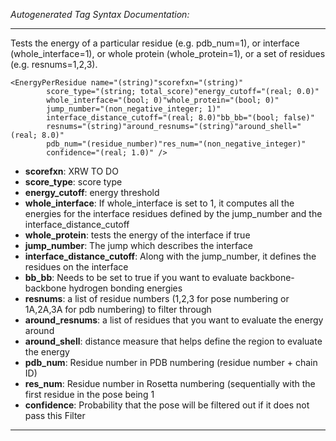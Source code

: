 _Autogenerated Tag Syntax Documentation:_

---
Tests the energy of a particular residue (e.g. pdb_num=1), or interface (whole_interface=1), or whole protein (whole_protein=1), or a set of residues (e.g. resnums=1,2,3).

```
<EnergyPerResidue name="(string)"scorefxn="(string)"
        score_type="(string; total_score)"energy_cutoff="(real; 0.0)"
        whole_interface="(bool; 0)"whole_protein="(bool; 0)"
        jump_number="(non_negative_integer; 1)"
        interface_distance_cutoff="(real; 8.0)"bb_bb="(bool; false)"
        resnums="(string)"around_resnums="(string)"around_shell="(real; 8.0)"
        pdb_num="(residue_number)"res_num="(non_negative_integer)"
        confidence="(real; 1.0)" />
```

-   **scorefxn**: XRW TO DO
-   **score_type**: score type
-   **energy_cutoff**: energy threshold
-   **whole_interface**: If whole_interface is set to 1, it computes all the energies for the interface residues defined by the jump_number and the interface_distance_cutoff
-   **whole_protein**: tests the energy of the interface if true
-   **jump_number**: The jump which describes the interface
-   **interface_distance_cutoff**: Along with the jump_number, it defines the residues on the interface
-   **bb_bb**: Needs to be set to true if you want to evaluate backbone-backbone hydrogen bonding energies
-   **resnums**: a list of residue numbers (1,2,3 for pose numbering or 1A,2A,3A for pdb numbering) to filter through
-   **around_resnums**: a list of residues that you want to evaluate the energy around
-   **around_shell**: distance measure that helps define the region to evaluate the energy
-   **pdb_num**: Residue number in PDB numbering (residue number + chain ID)
-   **res_num**: Residue number in Rosetta numbering (sequentially with the first residue in the pose being 1
-   **confidence**: Probability that the pose will be filtered out if it does not pass this Filter

---
